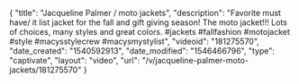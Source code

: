 {
    "title": "Jacqueline Palmer \/ moto jackets",
    "description": "Favorite must have\/ it list jacket for the fall and gift giving season! The moto jacket!!! Lots of choices, many styles and great colors. #jackets #fallfashion #motojacket #style #macysstylecrew #macysmystylist",
    "videoid": "181275570",
    "date_created": "1540592913",
    "date_modified": "1546466796",
    "type": "captivate",
    "layout": "video",
    "url": "\/v\/jacqueline-palmer-moto-jackets\/181275570"
}